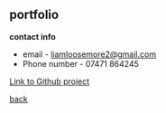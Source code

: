 
## portfolio
**contact info** 

- email - liamloosemore2@gmail.com
- Phone number - 07471 864245

[Link to Github project](https://github.com/LiamLoosemore1/3D-platformer)

[back](./)
